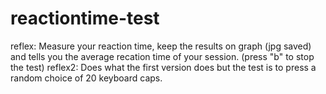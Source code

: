 # reactiontime-test
reflex:
Measure your reaction time, keep the results on graph (jpg saved) and tells you the average recation time of your session. (press "b" to stop the test) 
reflex2:
Does what the first version does but the test is to press a random choice of 20 keyboard caps.

